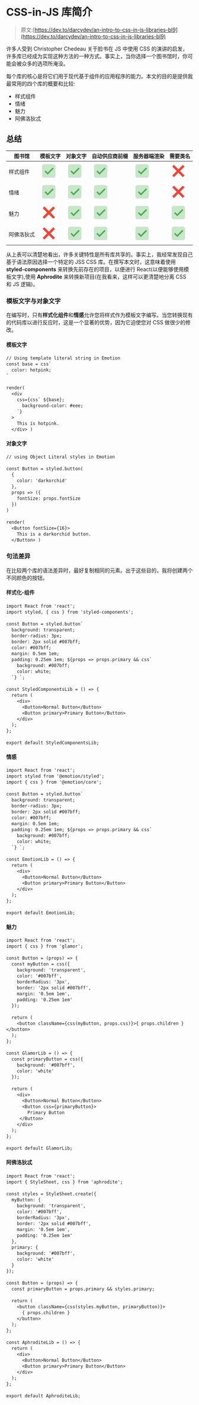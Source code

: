 # CSS-in-JS 库简介

> 原文:[https://dev.to/darcydev/an-intro-to-css-in-js-libraries-bl9](https://dev.to/darcydev/an-intro-to-css-in-js-libraries-bl9)

许多人受到 Christopher Chedeau 关于脸书在 JS 中使用 CSS 的演讲的启发，许多库已经成为实现这种方法的一种方式。事实上，当你选择一个图书馆时，你可能会被众多的选项所淹没。

每个库的核心是将它们用于现代基于组件的应用程序的能力。本文的目的是提供我最常用的四个库的概要和比较:

*   样式组件
*   情绪
*   魅力
*   阿佛洛狄忒

## [](#summary)总结

| 图书馆 | 模板文字 | 对象文字 | 自动供应商前缀 | 服务器端渲染 | 需要类名 |
| --- | --- | --- | --- | --- | --- |
| 样式组件 | ![tick](img/eb4ade13854616a7901e0eb55a206541.png) | ![tick](img/eb4ade13854616a7901e0eb55a206541.png) | ![tick](img/eb4ade13854616a7901e0eb55a206541.png) | ![tick](img/eb4ade13854616a7901e0eb55a206541.png) | ![cross](img/1781d49a054581f1eb7fb744c8192f47.png) |
| 情绪 | ![tick](img/eb4ade13854616a7901e0eb55a206541.png) | ![tick](img/eb4ade13854616a7901e0eb55a206541.png) | ![tick](img/eb4ade13854616a7901e0eb55a206541.png) | ![tick](img/eb4ade13854616a7901e0eb55a206541.png) | ![cross](img/1781d49a054581f1eb7fb744c8192f47.png) |
| 魅力 | ![cross](img/1781d49a054581f1eb7fb744c8192f47.png) | ![tick](img/eb4ade13854616a7901e0eb55a206541.png) | ![tick](img/eb4ade13854616a7901e0eb55a206541.png) | ![tick](img/eb4ade13854616a7901e0eb55a206541.png) | ![tick](img/eb4ade13854616a7901e0eb55a206541.png) |
| 阿佛洛狄忒 | ![cross](img/1781d49a054581f1eb7fb744c8192f47.png) | ![tick](img/eb4ade13854616a7901e0eb55a206541.png) | ![tick](img/eb4ade13854616a7901e0eb55a206541.png) | ![tick](img/eb4ade13854616a7901e0eb55a206541.png) | ![tick](img/eb4ade13854616a7901e0eb55a206541.png) |

从上表可以清楚地看出，许多关键特性是所有库共享的。事实上，我经常发现自己基于语法原因选择一个特定的 JSS CSS 库。在撰写本文时，这意味着使用 **styled-components** 来转换先前存在的项目，以便进行 React(以便能够使用模板文字),使用 **Aphrodite** 来转换新项目(在我看来，这样可以更清楚地分离 CSS 和 JS 逻辑)。

### [](#template-literal-vs-object-literal)模板文字与对象文字

在编写时，只有**样式化组件**和**情感**允许您将样式作为模板文字编写。当您转换现有的代码库以进行反应时，这是一个显著的优势，因为它迫使您对 CSS 做很少的修改。

#### [](#template-literal)模板文字

```
// Using template literal string in Emotion
const base = css`
  color: hotpink;
`

render(
  <div
    css={css` ${base};
      background-color: #eee;
    `}
  >
    This is hotpink.
  </div> ) 
```

#### [](#object-literal)对象文字

```
// using Object Literal styles in Emotion

const Button = styled.button(
  {
    color: 'darkorchid'
  },
  props => ({
    fontSize: props.fontSize
  })
)

render(
  <Button fontSize={16}>
    This is a darkorchid button.
  </Button> ) 
```

### [](#syntactic-differences)句法差异

在比较两个库的语法差异时，最好复制相同的元素。出于这些目的，我将创建两个不同颜色的按钮。

#### [](#styledcomponents)样式化-组件

```
import React from 'react';
import styled, { css } from 'styled-components';

const Button = styled.button`
  background: transparent;
  border-radius: 3px;
  border: 2px solid #007bff;
  color: #007bff;
  margin: 0.5em 1em;
  padding: 0.25em 1em; ${props => props.primary && css`
    background: #007bff;
    color: white;
  `} `;

const StyledComponentsLib = () => {
  return (
    <div>
      <Button>Normal Button</Button>
      <Button primary>Primary Button</Button>
    </div>
  );
};

export default StyledComponentsLib; 
```

#### [](#emotion)情感

```
import React from 'react';
import styled from '@emotion/styled';
import { css } from '@emotion/core';

const Button = styled.button`
  background: transparent;
  border-radius: 3px;
  border: 2px solid #007bff;
  color: #007bff;
  margin: 0.5em 1em;
  padding: 0.25em 1em; ${props => props.primary && css`
    background: #007bff;
    color: white;
  `} `;

const EmotionLib = () => {
  return (
    <div>
      <Button>Normal Button</Button>
      <Button primary>Primary Button</Button>
    </div>
  );
};

export default EmotionLib; 
```

#### [](#glamor)魅力

```
import React from 'react';
import { css } from 'glamor';

const Button = (props) => {
  const myButton = css({
    background: 'transparent',
    color: '#007bff',
    borderRadius: '3px',
    border: '2px solid #007bff',
    margin: '0.5em 1em',
    padding: '0.25em 1em'
  });

  return (
    <button className={css(myButton, props.css)}>{ props.children }</button>
  );
};

const GlamorLib = () => {
  const primaryButton = css({
    background: '#007bff',
    color: 'white'
  });

  return (
    <div>
      <Button>Normal Button</Button>
      <Button css={primaryButton}>
        Primary Button
     </Button>
    </div>
  );
};

export default GlamorLib; 
```

#### [](#aphrodite)阿佛洛狄忒

```
import React from 'react';
import { StyleSheet, css } from 'aphrodite';

const styles = StyleSheet.create({
  myButton: {
    background: 'transparent',
    color: '#007bff',
    borderRadius: '3px',
    border: '2px solid #007bff',
    margin: '0.5em 1em',
    padding: '0.25em 1em'
  },
  primary: {
    background: '#007bff',
    color: 'white'
  }
});

const Button = (props) => {
  const primaryButton = props.primary && styles.primary;

  return (
    <button className={css(styles.myButton, primaryButton)}>
      { props.children }
    </button>
  );
};

const AphroditeLib = () => {
  return (
    <div>
      <Button>Normal Button</Button>
      <Button primary>Primary Button</Button>
    </div>
  );
};

export default AphroditeLib; 
```